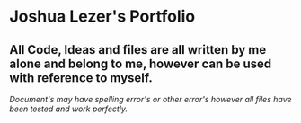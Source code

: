 # Joshua Lezer's Portfolio
## All Code, Ideas and files are all written by me alone and belong to me, however can be used with reference to myself.

*Document's may have spelling error's or other error's however all files have been tested and work perfectly.*
